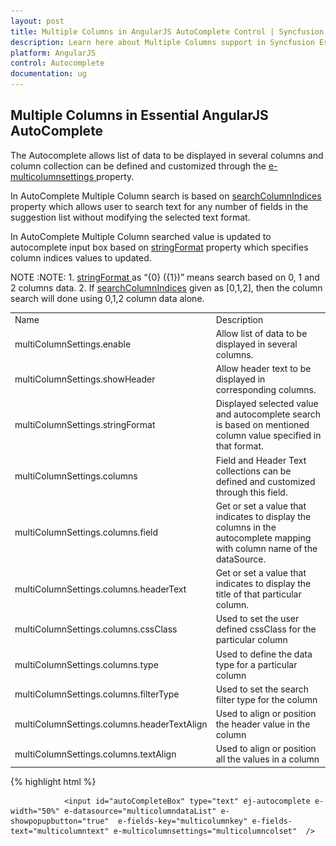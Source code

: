 ```yaml
---
layout: post
title: Multiple Columns in AngularJS AutoComplete Control | Syncfusion
description: Learn here about Multiple Columns support in Syncfusion Essential AngularJS AutoComplete Control, its elements, and more.
platform: AngularJS
control: Autocomplete
documentation: ug
---
```


## Multiple Columns in Essential AngularJS AutoComplete

The Autocomplete allows list of data to be displayed in several columns and column collection can be defined and customized through the [e-multicolumnsettings ](http://help.syncfusion.com/api/js/ejautocomplete)property.

In AutoComplete Multiple Column search is based on [searchColumnIndices](https://help.syncfusion.com/api/js/ejautocomplete#members:multicolumnsettings-searchColumnIndices) property which allows user to search text for any number of fields in the suggestion list without modifying the selected text format.

In AutoComplete Multiple Column searched value is updated to autocomplete input box based on [stringFormat](https://help.syncfusion.com/api/js/ejautocomplete#members:multiColumnSettings-stringFormat) property which specifies column indices values to  updated.

NOTE :NOTE: 1. [stringFormat ](http://help.syncfusion.com/api/js/ejautocomplete)as “{0} ({1})” means search based on 0, 1 and 2 columns data.
            2. If [searchColumnIndices](https://help.syncfusion.com/api/js/ejautocomplete#members:multicolumnsettings-searchColumnIndices) given as [0,1,2], then the column search will done using 0,1,2 column data alone.

<table>
<tr>
<td>
Name</td><td>
Description</td></tr>
<tr>
<td>
multiColumnSettings.enable</td><td>
Allow list of data to be displayed in several columns.</td></tr>
<tr>
<td>
multiColumnSettings.showHeader</td><td>
Allow header text to be displayed in corresponding columns.</td></tr>
<tr>
<td>
multiColumnSettings.stringFormat</td><td>
Displayed selected value and autocomplete search is based on mentioned column value specified in that format.</td></tr>
<tr>
<td>
multiColumnSettings.columns</td><td>
Field and Header Text collections can be defined and customized through this field.</td></tr>
<tr>
<td>
multiColumnSettings.columns.field</td><td>
Get or set a value that indicates to display the columns in the autocomplete mapping with column name of the dataSource.</td></tr>
<tr>
<td>
multiColumnSettings.columns.headerText</td><td>
Get or set a value that indicates to display the title of that particular column.</td></tr>
<tr>
<td>
multiColumnSettings.columns.cssClass</td><td>
Used to set the user defined cssClass for the particular column</td></tr>
<tr>
<td>
multiColumnSettings.columns.type</td><td>
Used to define the data type for a particular column </td></tr>
<tr>
<td>
multiColumnSettings.columns.filterType</td><td>
Used to set the search filter type for the column</td></tr>
<tr>
<td>
multiColumnSettings.columns.headerTextAlign</td><td>
Used to align or position the header value in the column</td></tr>
<tr>
<td>
multiColumnSettings.columns.textAlign</td><td>
Used to align or position all the values in a column</td></tr>
</table>




{% highlight html %}



                <input id="autoCompleteBox" type="text" ej-autocomplete e-width="50%" e-datasource="multicolumndataList" e-showpopupbutton="true"  e-fields-key="multicolumnkey" e-fields-text="multicolumntext" e-multicolumnsettings="multicolumncolset"  />


<script type="text/javascript">
    angular.module('syncApp', ['ejangular'])
             .controller('AutoCompleteCtrl', function ($scope) {  
       $scope.multicolumndataList = [{ "EmployeeID": 1, "FirstName": "Nancy", "City": "Seattle" },
            { "EmployeeID": 2, "FirstName": "Andrew", "City": "Tacoma" },
            { "EmployeeID": 3, "FirstName": "Janet", "City": "Kirkland" },
            { "EmployeeID": 4, "FirstName": "Margaret", "City": "Redmond" },
            { "EmployeeID": 5, "FirstName": "Steven", "City": "London" },
            { "EmployeeID": 6, "FirstName": "Michael", "City": "London" },
            { "EmployeeID": 7, "FirstName": "Robert", "City": "London" },
            { "EmployeeID": 8, "FirstName": "Laura", "City": "Seattle" },
            { "EmployeeID": 9, "FirstName": "Anne", "City": "London" },
            { "EmployeeID": 10, "FirstName": "Laura", "City": "Seattle" },
            { "EmployeeID": 11, "FirstName": "Janet", "City": "Kirkland" },
            { "EmployeeID": 12, "FirstName": "Michael", "City": "London" },
            { "EmployeeID": 13, "FirstName": "Steven", "City": "London" },
            { "EmployeeID": 14, "FirstName": "Andrew", "City": "Tacoma" },
            { "EmployeeID": 15, "FirstName": "Robert", "City": "London" },
            { "EmployeeID": 16, "FirstName": "Margaret", "City": "Redmond" },
            { "EmployeeID": 17, "FirstName": "Steven", "City": "London" },
            { "EmployeeID": 18, "FirstName": "Michael", "City": "London" },
            { "EmployeeID": 19, "FirstName": "Robert", "City": "London" },
            { "EmployeeID": 20, "FirstName": "Laura", "City": "Seattle" },
            { "EmployeeID": 21, "FirstName": "Anne", "City": "London" },
            { "EmployeeID": 22, "FirstName": "Margaret", "City": "London" },
            { "EmployeeID": 23, "FirstName": "Andrew", "City": "Tacoma" },
            { "EmployeeID": 24, "FirstName": "Janet", "City": "Kirkland" },
            { "EmployeeID": 25, "FirstName": "Margaret", "City": "Redmond" },
            { "EmployeeID": 26, "FirstName": "Steven", "City": "London" },
            { "EmployeeID": 27, "FirstName": "Michael", "City": "London" },
            { "EmployeeID": 28, "FirstName": "Robert", "City": "London" },
            { "EmployeeID": 29, "FirstName": "Laura", "City": "Seattle" },
            { "EmployeeID": 30, "FirstName": "Anne", "City": "London" },
            { "EmployeeID": 31, "FirstName": "Margaret", "City": "Redmond" },
            { "EmployeeID": 32, "FirstName": "Steven", "City": "London" }];
$scope.multicolumnkey="EmployeeID";
$scope.multicolumntext="City";
$scope.multicolumncolset = {
        stringFormat: "{0}  ({1})",
        searchColumnIndices:[0,1,2],
enable:true,
showHeader: true,
columns: [
{
                    field: "FirstName",
                    headerText: "FirstName"
                },
                {
                    field: "EmployeeID",
                    headerText: "EmployeeID"
                },
                {
                    field: "City",
                    headerText: "City"
                }
]}
});



{% endhighlight %}



Run the above code to render the following output. 

![Multiple Columns in AngularJS AutoComplete](multiple-columns_images\multiple-columns_img1.png)




